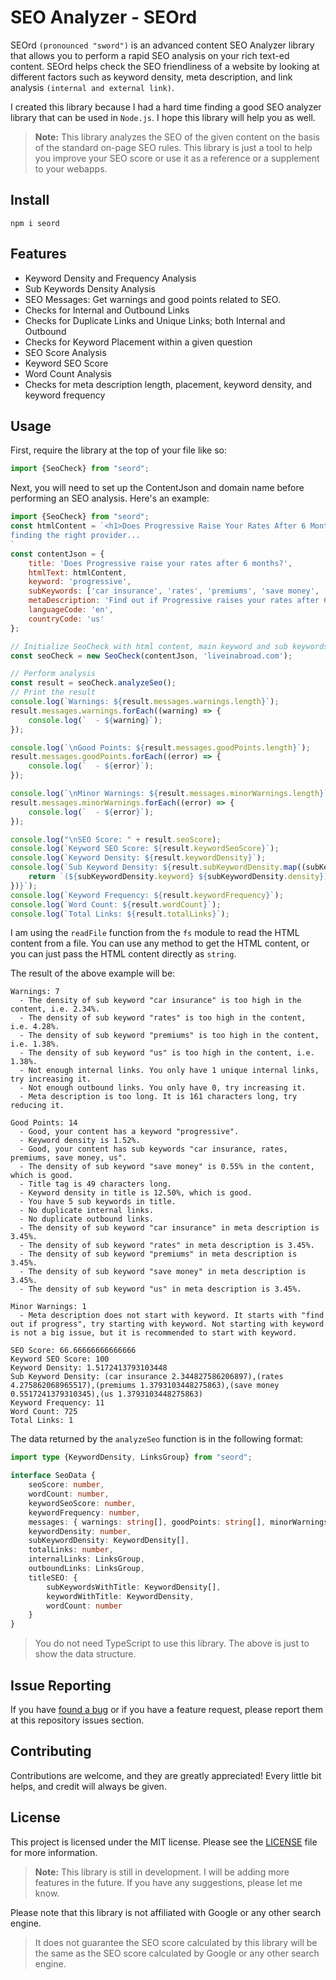 # SEO Analyzer - SEOrd

SEOrd `(pronounced "sword")` is an advanced content SEO Analyzer library that allows you to perform a rapid SEO analysis
on your rich text-ed content. SEOrd helps check the SEO friendliness of a website by looking at different factors such
as keyword density, meta description, and link analysis `(internal and external link)`.

I created this library because I had a hard time finding a good SEO analyzer library that can be used
in `Node.js`. I hope this library will help you as well.

> **Note:** This library analyzes the SEO of the given content on the basis of the standard on-page SEO rules.
> This library is just a tool to help you improve your SEO score or use it as a reference or a supplement to
> your webapps.

## Install

```
npm i seord
```

## Features

- Keyword Density and Frequency Analysis
- Sub Keywords Density Analysis
- SEO Messages: Get warnings and good points related to SEO.
- Checks for Internal and Outbound Links
- Checks for Duplicate Links and Unique Links; both Internal and Outbound
- Checks for Keyword Placement within a given question
- SEO Score Analysis
- Keyword SEO Score
- Word Count Analysis
- Checks for meta description length, placement, keyword density, and keyword frequency 

## Usage

First, require the library at the top of your file like so:

```javascript
import {SeoCheck} from "seord";
```

Next, you will need to set up the ContentJson and domain name before performing an 
SEO analysis. Here's an example:

```javascript
import {SeoCheck} from "seord";
const htmlContent = `<h1>Does Progressive Raise Your Rates After 6 Months?</h1><p>When it comes to car insurance, 
finding the right provider...
`
const contentJson = {
    title: 'Does Progressive raise your rates after 6 months?',
    htmlText: htmlContent,
    keyword: 'progressive',
    subKeywords: ['car insurance', 'rates', 'premiums', 'save money', 'US'],
    metaDescription: 'Find out if Progressive raises your rates after 6 months and what factors can impact your insurance premiums. Learn how to save money on car insurance in the US.',
    languageCode: 'en',
    countryCode: 'us'
};

// Initialize SeoCheck with html content, main keyword and sub keywords
const seoCheck = new SeoCheck(contentJson, 'liveinabroad.com');

// Perform analysis
const result = seoCheck.analyzeSeo();
// Print the result
console.log(`Warnings: ${result.messages.warnings.length}`);
result.messages.warnings.forEach((warning) => {
    console.log(`  - ${warning}`);
});

console.log(`\nGood Points: ${result.messages.goodPoints.length}`);
result.messages.goodPoints.forEach((error) => {
    console.log(`  - ${error}`);
});

console.log(`\nMinor Warnings: ${result.messages.minorWarnings.length}`);
result.messages.minorWarnings.forEach((error) => {
    console.log(`  - ${error}`);
});

console.log("\nSEO Score: " + result.seoScore);
console.log(`Keyword SEO Score: ${result.keywordSeoScore}`);
console.log(`Keyword Density: ${result.keywordDensity}`);
console.log(`Sub Keyword Density: ${result.subKeywordDensity.map((subKeywordDensity) => {
    return `(${subKeywordDensity.keyword} ${subKeywordDensity.density})`;
})}`);
console.log(`Keyword Frequency: ${result.keywordFrequency}`);
console.log(`Word Count: ${result.wordCount}`);
console.log(`Total Links: ${result.totalLinks}`);
```

I am using the `readFile` function from the `fs` module to read the HTML content from a file.
You can use any method to get the HTML content, or you can just pass the HTML content directly
as `string`.

The result of the above example will be:
```text
Warnings: 7
  - The density of sub keyword "car insurance" is too high in the content, i.e. 2.34%.
  - The density of sub keyword "rates" is too high in the content, i.e. 4.28%.
  - The density of sub keyword "premiums" is too high in the content, i.e. 1.38%.
  - The density of sub keyword "us" is too high in the content, i.e. 1.38%.
  - Not enough internal links. You only have 1 unique internal links, try increasing it.
  - Not enough outbound links. You only have 0, try increasing it.
  - Meta description is too long. It is 161 characters long, try reducing it.

Good Points: 14
  - Good, your content has a keyword "progressive".
  - Keyword density is 1.52%.
  - Good, your content has sub keywords "car insurance, rates, premiums, save money, us".
  - The density of sub keyword "save money" is 0.55% in the content, which is good.
  - Title tag is 49 characters long.
  - Keyword density in title is 12.50%, which is good.
  - You have 5 sub keywords in title.
  - No duplicate internal links.
  - No duplicate outbound links.
  - The density of sub keyword "car insurance" in meta description is 3.45%.
  - The density of sub keyword "rates" in meta description is 3.45%.
  - The density of sub keyword "premiums" in meta description is 3.45%.
  - The density of sub keyword "save money" in meta description is 3.45%.
  - The density of sub keyword "us" in meta description is 3.45%.

Minor Warnings: 1
  - Meta description does not start with keyword. It starts with "find out if progress", try starting with keyword. Not starting with keyword is not a big issue, but it is recommended to start with keyword.

SEO Score: 66.66666666666666
Keyword SEO Score: 100
Keyword Density: 1.5172413793103448
Sub Keyword Density: (car insurance 2.344827586206897),(rates 4.275862068965517),(premiums 1.3793103448275863),(save money 0.5517241379310345),(us 1.3793103448275863)
Keyword Frequency: 11
Word Count: 725
Total Links: 1
```

The data returned by the `analyzeSeo` function is in the following format:

```typescript
import type {KeywordDensity, LinksGroup} from "seord";

interface SeoData {
    seoScore: number,
    wordCount: number,
    keywordSeoScore: number,
    keywordFrequency: number,
    messages: { warnings: string[], goodPoints: string[], minorWarnings: string[] },
    keywordDensity: number,
    subKeywordDensity: KeywordDensity[],
    totalLinks: number,
    internalLinks: LinksGroup,
    outboundLinks: LinksGroup,
    titleSEO: {
        subKeywordsWithTitle: KeywordDensity[],
        keywordWithTitle: KeywordDensity,
        wordCount: number
    }
}
```
> You do not need TypeScript to use this library. The above is just to show the data structure.

## Issue Reporting

If you have [found a bug](https://github.com/Bishwas-py/seord/issues) or if you have a feature request, please report them at this repository issues section.

## Contributing

Contributions are welcome, and they are greatly appreciated! Every little bit helps, and credit will always be given.

## License

This project is licensed under the MIT license. Please see the [LICENSE](LICENSE) file for more information.

> **Note:** This library is still in development. I will be adding more features in the future.
> If you have any suggestions, please let me know.

Please note that this library is not affiliated with Google or any other search engine.
> It does not guarantee the SEO score calculated by this library will be the same as the SEO score
> calculated by Google or any other search engine.

